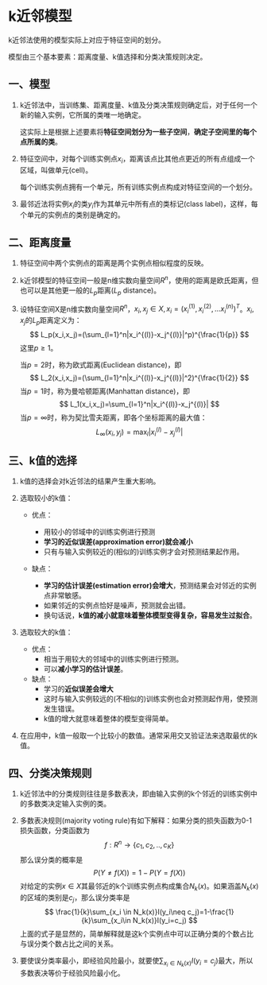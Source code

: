 # k近邻模型

k近邻法使用的模型实际上对应于特征空间的划分。

模型由三个基本要素：距离度量、k值选择和分类决策规则决定。



## 一、模型

1. k近邻法中，当训练集、距离度量、k值及分类决策规则确定后，对于任何一个新的输入实例，它所属的类唯一地确定。

   这实际上是根据上述要素将**特征空间划分为一些子空间**，**确定子空间里的每个点所属的类**。

2. 特征空间中，对每个训练实例点$x_i$，距离该点比其他点更近的所有点组成一个区域，叫做单元(cell)。

   每个训练实例点拥有一个单元，所有训练实例点构成对特征空间的一个划分。

3. 最邻近法将实例$x_i$的类$y_i$作为其单元中所有点的类标记(class label)，这样，每个单元的实例点的类别是确定的。



## 二、距离度量

1. 特征空间中两个实例点的距离是两个实例点相似程度的反映。

2. k近邻模型的特征空间一般是n维实数向量空间$R^n$，使用的距离是欧氏距离，但也可以是其他更一般的$L_p$距离($L_p$ distance)。

3. 设特征空间X是n维实数向量空间$R^n$，$x_i,x_j \in X,x_i=(x_i^{(1)},x_i^{(2)},...x_i^{(n)})^T$。$x_i,x_j$的$L_p$距离定义为：
   $$
   L_p(x_i,x_j)=(\sum_{l=1}^n|x_i^{(l)}-x_j^{(l)}|^p)^{\frac{1}{p}}
   $$
   这里$p\ge1$。

   当$p=2$时，称为欧式距离(Euclidean distance)，即
   $$
   L_2(x_i,x_j)=(\sum_{l=1}^n|x_i^{(l)}-x_j^{(l)}|^2)^{\frac{1}{2}}
   $$
   当$p=1$时，称为曼哈顿距离(Manhattan distance)，即
   $$
   L_1(x_i,x_j)=\sum_{l=1}^n|x_i^{(l)}-x_j^{(l)}|
   $$
   当$p=\infty$时，称为契比雪夫距离，即各个坐标距离的最大值：
   $$
   L_{\infty}(x_i,y_j)=\max_{l}|x_i^{(l)}-x_j^{(l)}|
   $$
   

## 三、k值的选择

1. k值的选择会对k近邻法的结果产生重大影响。

2. 选取较小的k值：

   + 优点：
     + 用较小的邻域中的训练实例进行预测
     + **学习的近似误差(approximation error)就会减小**
     + 只有与输入实例较近的(相似的)训练实例才会对预测结果起作用。

   + 缺点：
     + **学习的估计误差(estimation error)会增大**，预测结果会对邻近的实例点非常敏感。
     + 如果邻近的实例点恰好是噪声，预测就会出错。
     + 换句话说，**k值的减小就意味着整体模型变得复杂，容易发生过拟合**。

3. 选取较大的k值：

   + 优点：
     + 相当于用较大的邻域中的训练实例进行预测。
     + 可以**减小学习的估计误差**。
   + 缺点：
     + 学习的**近似误差会增大**
     + 这时与输入实例较远的(不相似的)训练实例也会对预测起作用，使预测发生错误。
     + k值的增大就意味着整体的模型变得简单。

4. 在应用中，k值一般取一个比较小的数值。通常采用交叉验证法来选取最优的k值。



## 四、分类决策规则

1. k近邻法中的分类规则往往是多数表决，即由输入实例的k个邻近的训练实例中的多数类决定输入实例的类。

2. 多数表决规则(majority voting rule)有如下解释：如果分类的损失函数为0-1损失函数，分类函数为
   $$
   f:R^n\rightarrow \{c_1,c_2,..,c_K\}
   $$
   那么误分类的概率是
   $$
   P(Y\neq f(X))=1-P(Y=f(X))
   $$
   对给定的实例$x\in X$其最邻近的k个训练实例点构成集合$N_k(x)$。如果涵盖$N_k(x)$的区域的类别是$c_j$，那么误分类率是
   $$
   \frac{1}{k}\sum_{x_i \in N_k(x)}I(y_i\neq c_j)=1-\frac{1}{k}\sum_{x_i\in N_k(x)}I(y_i=c_j)
   $$
   上面的式子是显然的，简单解释就是这k个实例点中可以正确分类的个数占比与误分类个数占比之间的关系。

3. 要使误分类率最小，即经验风险最小，就要使$\sum_{x_i\in N_k(x)}I(y_i=c_j)$最大，所以多数表决等价于经验风险最小化。